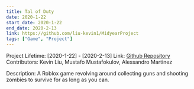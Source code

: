 ```yaml
---
title: Tal of Duty
date: 2020-1-22
start_date: 2020-1-22
end_date: 2020-2-13
link: https://github.com/liu-kevin1/MidyearProject
tags: ["Game", "Project"]
---
```

Project Lifetime: [2020-1-22] - [2020-2-13]
Link: [Github Repository](https://github.com/liu-kevin1/MidyearProject)
Contributors: Kevin Liu, Mustafo Mustafokulov, Alessandro Martinez

Description:
A Roblox game revolving around collecting guns and shooting zombies to survive for as long as you can.
